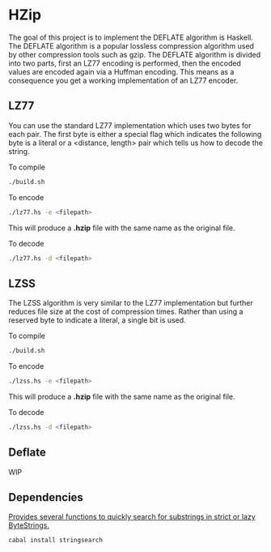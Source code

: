 # HZip

The goal of this project is to implement the DEFLATE algorithm is Haskell. The DEFLATE algorithm is a popular lossless compression algorithm used by other compression tools such as gzip. The DEFLATE algorithm is divided into two parts, first an LZ77 encoding is performed, then the encoded values are encoded again via a Huffman encoding. This means as a consequence you get a working implementation of an LZ77 encoder.

## LZ77

You can use the standard LZ77 implementation which uses two bytes for each pair. The first byte is either a special flag which indicates the following byte is a literal or a <distance, length> pair which tells us how to decode the string.

To compile

```bash
./build.sh
```

To encode

```bash
./lz77.hs -e <filepath>
```

This will produce a **.hzip** file with the same name as the original file.

To decode

```bash
./lz77.hs -d <filepath>
```

## LZSS

The LZSS algorithm is very similar to the LZ77 implementation but further reduces file size at the cost of compression times. Rather than using a reserved byte to indicate a literal, a single bit is used. 

To compile

```bash
./build.sh
```

To encode

```bash
./lzss.hs -e <filepath>
```

This will produce a **.hzip** file with the same name as the original file.

To decode 

```bash
./lzss.hs -d <filepath>
```

## Deflate

WIP

## Dependencies

[Provides several functions to quickly search for substrings in strict or lazy ByteStrings.](https://hackage.haskell.org/package/stringsearch)

```bash
cabal install stringsearch
```
